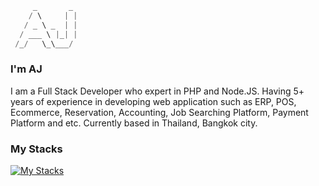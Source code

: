 ```dart
     _       _ 
    / \     | |
   / _ \ _  | |
  / ___ \ |_| |
 /_/   \_\___/            
```

### I'm AJ

I am a Full Stack Developer who expert in PHP and Node.JS. Having 5+ years of experience in developing web application such as ERP, POS, Ecommerce, Reservation, Accounting, Job Searching Platform, Payment Platform and etc. Currently based in Thailand, Bangkok city.

### My Stacks

[![My Stacks](https://skillicons.dev/icons?i=php,nodejs,ts,js,react,vue,flutter,dart,mysql,postgres,redis,workers,tailwind,git,figma,nuxtjs,cloudflare,docker,mongodb,aws)](https://zinkyawkyaw.dev)
